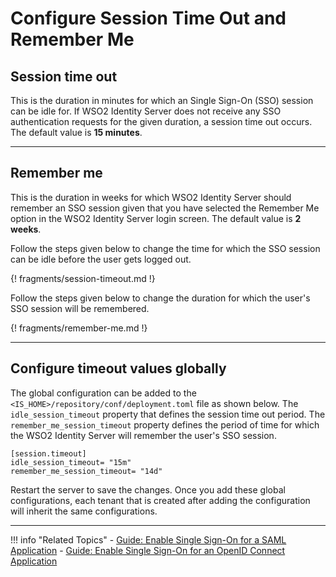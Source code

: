 # Configure Session Time Out and Remember Me

## Session time out

This is the duration in minutes for which an Single Sign-On (SSO) session can be idle for. If WSO2 Identity Server does not receive any SSO authentication requests for the given duration, a session time out occurs. The default value is **15 minutes**.

-----

## Remember me

This is the duration in weeks for which WSO2 Identity Server should remember an SSO session given that you have selected the Remember Me option in the WSO2 Identity Server login screen. The default value is **2 weeks**.


Follow the steps given below to change the time for which the SSO session can be idle before the user gets logged out. 


{! fragments/session-timeout.md !}

Follow the steps given below to change the duration for which the user's SSO session will be remembered. 

{! fragments/remember-me.md !}

---

## Configure timeout values globally 
The global configuration can be added to the
`<IS_HOME>/repository/conf/deployment.toml` file as shown below. The `idle_session_timeout` property that defines the session time out period. The `remember_me_session_timeout` property defines the period of time for which the WSO2 Identity Server will remember the user's SSO session.

```
[session.timeout]
idle_session_timeout= "15m"
remember_me_session_timeout= "14d"
```

Restart the server to save the changes. Once you add these global configurations, each tenant that is created after adding the configuration will inherit the same configurations.

-----

!!! info "Related Topics"
    - [Guide: Enable Single Sign-On for a SAML Application](../sso-for-saml)
    - [Guide: Enable Single Sign-On for an OpenID Connect Application](../sso-for-oidc)

